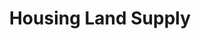 ---
schema: default
title: Housing Land Supply
organization: South Ayrshire Council
notes: Sites designated as part of the areas housing land supply
resources:

  - name: Housing Land Supply FEATURE LAYER
  - url: 
  - format: FEATURE LAYER

license: 
category:

  - planning


  - 

maintainer: Tim Wisniewski
maintainer_email: tim@timwis.com
---